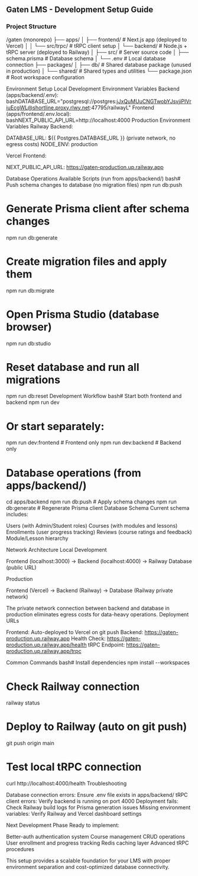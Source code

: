 ## Gaten LMS - Development Setup Guide
### Project Structure

/gaten (monorepo)
├── apps/
│   ├── frontend/          # Next.js app (deployed to Vercel)
│   │   └── src/trpc/      # tRPC client setup
│   └── backend/           # Node.js + tRPC server (deployed to Railway)
│       ├── src/           # Server source code
│       ├── schema.prisma  # Database schema
│       └── .env           # Local database connection
├── packages/
│   ├── db/               # Shared database package (unused in production)
│   └── shared/           # Shared types and utilities
└── package.json          # Root workspace configuration


Environment Setup
Local Development Environment Variables
Backend (apps/backend/.env):
bashDATABASE_URL="postgresql://postgres:jJxQuMUuCNGTwobYJsvjiPIVriuEcgWL@shortline.proxy.rlwy.net:47795/railwayL"
Frontend (apps/frontend/.env.local):
bashNEXT_PUBLIC_API_URL=http://localhost:4000
Production Environment Variables
Railway Backend:

DATABASE_URL: ${{ Postgres.DATABASE_URL }} (private network, no egress costs)
NODE_ENV: production

Vercel Frontend:

NEXT_PUBLIC_API_URL: https://gaten-production.up.railway.app

Database Operations
Available Scripts (run from apps/backend/)
bash# Push schema changes to database (no migration files)
npm run db:push

# Generate Prisma client after schema changes  
npm run db:generate

# Create migration files and apply them
npm run db:migrate

# Open Prisma Studio (database browser)
npm run db:studio

# Reset database and run all migrations
npm run db:reset
Development Workflow
bash# Start both frontend and backend
npm run dev

# Or start separately:
npm run dev:frontend  # Frontend only
npm run dev:backend   # Backend only

# Database operations (from apps/backend/)
cd apps/backend
npm run db:push        # Apply schema changes
npm run db:generate    # Regenerate Prisma client
Database Schema
Current schema includes:

Users (with Admin/Student roles)
Courses (with modules and lessons)
Enrollments (user progress tracking)
Reviews (course ratings and feedback)
Module/Lesson hierarchy

Network Architecture
Local Development

Frontend (localhost:3000) → Backend (localhost:4000) → Railway Database (public URL)

Production

Frontend (Vercel) → Backend (Railway) → Database (Railway private network)

The private network connection between backend and database in production eliminates egress costs for data-heavy operations.
Deployment URLs

Frontend: Auto-deployed to Vercel on git push
Backend: https://gaten-production.up.railway.app
Health Check: https://gaten-production.up.railway.app/health
tRPC Endpoint: https://gaten-production.up.railway.app/trpc

Common Commands
bash# Install dependencies
npm install --workspaces

# Check Railway connection
railway status

# Deploy to Railway (auto on git push)
git push origin main

# Test local tRPC connection
curl http://localhost:4000/health
Troubleshooting

Database connection errors: Ensure .env file exists in apps/backend/
tRPC client errors: Verify backend is running on port 4000
Deployment fails: Check Railway build logs for Prisma generation issues
Missing environment variables: Verify Railway and Vercel dashboard settings

Next Development Phase
Ready to implement:

Better-auth authentication system
Course management CRUD operations
User enrollment and progress tracking
Redis caching layer
Advanced tRPC procedures


This setup provides a scalable foundation for your LMS with proper environment separation and cost-optimized database connectivity.